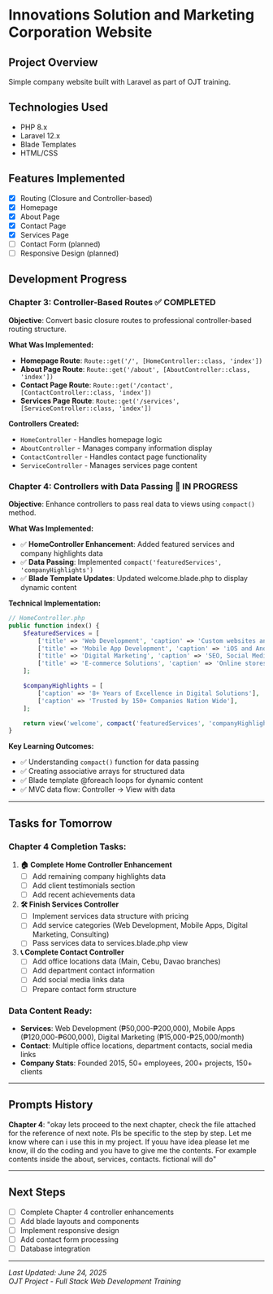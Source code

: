 # Innovations Solution and Marketing Corporation Website

## Project Overview
Simple company website built with Laravel as part of OJT training.

## Technologies Used
- PHP 8.x
- Laravel 12.x
- Blade Templates
- HTML/CSS

## Features Implemented
- [x] Routing (Closure and Controller-based)
- [x] Homepage
- [x] About Page
- [x] Contact Page
- [x] Services Page
- [ ] Contact Form (planned)
- [ ] Responsive Design (planned)

## Development Progress

### Chapter 3: Controller-Based Routes ✅ COMPLETED
**Objective**: Convert basic closure routes to professional controller-based routing structure.

**What Was Implemented:**
- **Homepage Route**: `Route::get('/', [HomeController::class, 'index'])`
- **About Page Route**: `Route::get('/about', [AboutController::class, 'index'])`  
- **Contact Page Route**: `Route::get('/contact', [ContactController::class, 'index'])`
- **Services Page Route**: `Route::get('/services', [ServiceController::class, 'index'])`

**Controllers Created:**
- `HomeController` - Handles homepage logic
- `AboutController` - Manages company information display
- `ContactController` - Handles contact page functionality  
- `ServiceController` - Manages services page content

### Chapter 4: Controllers with Data Passing 🔄 IN PROGRESS
**Objective**: Enhance controllers to pass real data to views using `compact()` method.

**What Was Implemented:**
- ✅ **HomeController Enhancement**: Added featured services and company highlights data
- ✅ **Data Passing**: Implemented `compact('featuredServices', 'companyHighlights')`
- ✅ **Blade Template Updates**: Updated welcome.blade.php to display dynamic content

**Technical Implementation:**
```php
// HomeController.php
public function index() {
    $featuredServices = [
        ['title' => 'Web Development', 'caption' => 'Custom websites and web applications'],
        ['title' => 'Mobile App Development', 'caption' => 'iOS and Android solutions'],
        ['title' => 'Digital Marketing', 'caption' => 'SEO, Social Media, Content Marketing'],
        ['title' => 'E-commerce Solutions', 'caption' => 'Online stores and payment integration']
    ];

    $companyHighlights = [
        ['caption' => '8+ Years of Excellence in Digital Solutions'],
        ['caption' => 'Trusted by 150+ Companies Nation Wide'],
    ];

    return view('welcome', compact('featuredServices', 'companyHighlights'));
}
```

**Key Learning Outcomes:**
- ✅ Understanding `compact()` function for data passing
- ✅ Creating associative arrays for structured data
- ✅ Blade template @foreach loops for dynamic content
- ✅ MVC data flow: Controller → View with data

---

## Tasks for Tomorrow
### Chapter 4 Completion Tasks:

1. **🏠 Complete Home Controller Enhancement**
   - [ ] Add remaining company highlights data
   - [ ] Add client testimonials section
   - [ ] Add recent achievements data

2. **🛠️ Finish Services Controller**
   - [ ] Implement services data structure with pricing
   - [ ] Add service categories (Web Development, Mobile Apps, Digital Marketing, Consulting)
   - [ ] Pass services data to services.blade.php view

3. **📞 Complete Contact Controller**
   - [ ] Add office locations data (Main, Cebu, Davao branches)
   - [ ] Add department contact information
   - [ ] Add social media links data
   - [ ] Prepare contact form structure

### Data Content Ready:
- **Services**: Web Development (₱50,000-₱200,000), Mobile Apps (₱120,000-₱600,000), Digital Marketing (₱15,000-₱25,000/month)
- **Contact**: Multiple office locations, department contacts, social media links
- **Company Stats**: Founded 2015, 50+ employees, 200+ projects, 150+ clients

---

## Prompts History
**Chapter 4**: "okay lets proceed to the next chapter, check the file attached for the reference of next note. Pls be specific to the step by step. Let me know where can i use this in my project. If youu have idea please let me know, ill do the coding and you have to give me the contents. For example contents inside the about, services, contacts. fictional will do"

---

## Next Steps
- [ ] Complete Chapter 4 controller enhancements
- [ ] Add blade layouts and components  
- [ ] Implement responsive design
- [ ] Add contact form processing
- [ ] Database integration

---

*Last Updated: June 24, 2025*  
*OJT Project - Full Stack Web Development Training*
